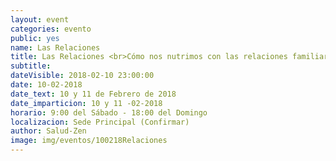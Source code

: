 ```yaml
---
layout: event
categories: evento
public: yes
name: Las Relaciones
title: Las Relaciones <br>Cómo nos nutrimos con las relaciones familiares, de pareja y con uno mismo.
subtitle:
dateVisible: 2018-02-10 23:00:00
date: 10-02-2018
date_text: 10 y 11 de Febrero de 2018
date_imparticion: 10 y 11 -02-2018
horario: 9:00 del Sábado - 18:00 del Domingo
localizacion: Sede Principal (Confirmar)
author: Salud-Zen
image: img/eventos/100218Relaciones
---
```

